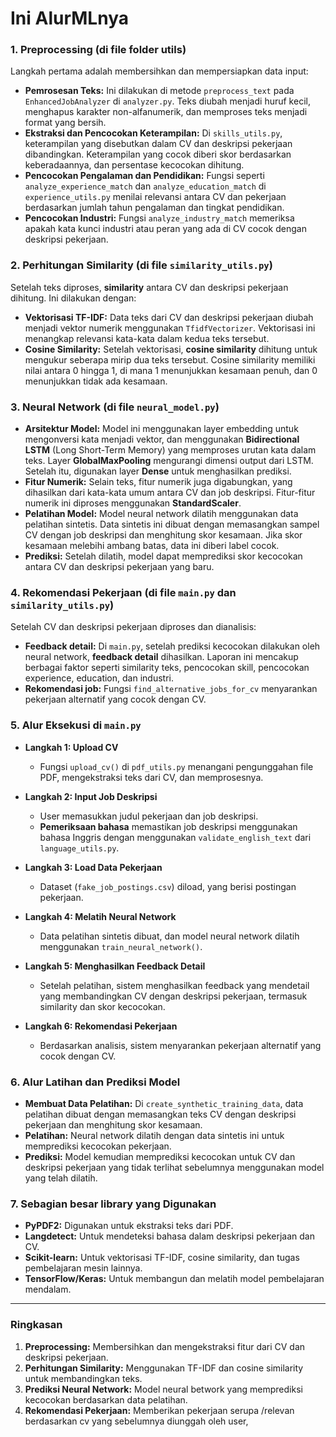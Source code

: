 # Ini AlurMLnya

### 1. **Preprocessing (di file folder utils)**

Langkah pertama adalah membersihkan dan mempersiapkan data input:

* **Pemrosesan Teks:** Ini dilakukan di metode `preprocess_text` pada `EnhancedJobAnalyzer` di `analyzer.py`. Teks diubah menjadi huruf kecil, menghapus karakter non-alfanumerik, dan memproses teks menjadi format yang bersih.
* **Ekstraksi dan Pencocokan Keterampilan:** Di `skills_utils.py`, keterampilan yang disebutkan dalam CV dan deskripsi pekerjaan dibandingkan. Keterampilan yang cocok diberi skor berdasarkan keberadaannya, dan persentase kecocokan dihitung.
* **Pencocokan Pengalaman dan Pendidikan:** Fungsi seperti `analyze_experience_match` dan `analyze_education_match` di `experience_utils.py` menilai relevansi antara CV dan pekerjaan berdasarkan jumlah tahun pengalaman dan tingkat pendidikan.
* **Pencocokan Industri:** Fungsi `analyze_industry_match` memeriksa apakah kata kunci industri atau peran yang ada di CV cocok dengan deskripsi pekerjaan.

### 2. **Perhitungan Similarity (di file `similarity_utils.py`)**

Setelah teks diproses, **similarity** antara CV dan deskripsi pekerjaan dihitung. Ini dilakukan dengan:

* **Vektorisasi TF-IDF:** Data teks dari CV dan deskripsi pekerjaan diubah menjadi vektor numerik menggunakan `TfidfVectorizer`. Vektorisasi ini menangkap relevansi kata-kata dalam kedua teks tersebut.
* **Cosine Similarity:** Setelah vektorisasi, **cosine similarity** dihitung untuk mengukur seberapa mirip dua teks tersebut. Cosine similarity memiliki nilai antara 0 hingga 1, di mana 1 menunjukkan kesamaan penuh, dan 0 menunjukkan tidak ada kesamaan.

### 3. **Neural Network (di file `neural_model.py`)**


* **Arsitektur Model:** Model ini menggunakan layer embedding untuk mengonversi kata menjadi vektor, dan menggunakan **Bidirectional LSTM** (Long Short-Term Memory) yang memproses urutan kata dalam teks. Layer **GlobalMaxPooling** mengurangi dimensi output dari LSTM. Setelah itu, digunakan layer **Dense** untuk menghasilkan prediksi.
* **Fitur Numerik:** Selain teks, fitur numerik juga digabungkan, yang dihasilkan dari kata-kata umum antara CV dan job deskripsi. Fitur-fitur numerik ini diproses menggunakan **StandardScaler**.
* **Pelatihan Model:** Model neural network dilatih menggunakan data pelatihan sintetis. Data sintetis ini dibuat dengan memasangkan sampel CV dengan job deskripsi dan menghitung skor kesamaan. Jika skor kesamaan melebihi ambang batas, data ini diberi label cocok.
* **Prediksi:** Setelah dilatih, model dapat memprediksi skor kecocokan antara CV dan deskripsi pekerjaan yang baru.

### 4. **Rekomendasi Pekerjaan (di file `main.py` dan `similarity_utils.py`)**

Setelah CV dan deskripsi pekerjaan diproses dan dianalisis:

* **Feedback detail:** Di `main.py`, setelah prediksi kecocokan dilakukan oleh neural network, **feedback detail** dihasilkan. Laporan ini mencakup berbagai faktor seperti similarity teks, pencocokan skill, pencocokan experience, education, dan industri.
* **Rekomendasi job:** Fungsi `find_alternative_jobs_for_cv` menyarankan pekerjaan alternatif yang cocok dengan CV.

### 5. **Alur Eksekusi di `main.py`**

* **Langkah 1: Upload CV**

  * Fungsi `upload_cv()` di `pdf_utils.py` menangani pengunggahan file PDF, mengekstraksi teks dari CV, dan memprosesnya.

* **Langkah 2: Input Job Deskripsi**

  * User memasukkan judul pekerjaan dan job deskripsi.
  * **Pemeriksaan bahasa** memastikan job deskripsi menggunakan bahasa Inggris dengan menggunakan `validate_english_text` dari `language_utils.py`.

* **Langkah 3: Load Data Pekerjaan**

  * Dataset (`fake_job_postings.csv`) diload, yang berisi postingan pekerjaan.

* **Langkah 4: Melatih Neural Network**

  * Data pelatihan sintetis dibuat, dan model neural network dilatih menggunakan `train_neural_network()`.

* **Langkah 5: Menghasilkan Feedback Detail**

  * Setelah pelatihan, sistem menghasilkan feedback yang mendetail yang membandingkan CV dengan deskripsi pekerjaan, termasuk similarity dan skor kecocokan.

* **Langkah 6: Rekomendasi Pekerjaan**

  * Berdasarkan analisis, sistem menyarankan pekerjaan alternatif yang cocok dengan CV.

### 6. **Alur Latihan dan Prediksi Model**

* **Membuat Data Pelatihan:** Di `create_synthetic_training_data`, data pelatihan dibuat dengan memasangkan teks CV dengan deskripsi pekerjaan dan menghitung skor kesamaan.
* **Pelatihan:** Neural network dilatih dengan data sintetis ini untuk memprediksi kecocokan pekerjaan.
* **Prediksi:** Model kemudian memprediksi kecocokan untuk CV dan deskripsi pekerjaan yang tidak terlihat sebelumnya menggunakan model yang telah dilatih.

### 7. **Sebagian besar library yang Digunakan**

* **PyPDF2:** Digunakan untuk ekstraksi teks dari PDF.
* **Langdetect:** Untuk mendeteksi bahasa dalam deskripsi pekerjaan dan CV.
* **Scikit-learn:** Untuk vektorisasi TF-IDF, cosine similarity, dan tugas pembelajaran mesin lainnya.
* **TensorFlow/Keras:** Untuk membangun dan melatih model pembelajaran mendalam.

---

### Ringkasan

1. **Preprocessing:** Membersihkan dan mengekstraksi fitur dari CV dan deskripsi pekerjaan.
2. **Perhitungan Similarity:** Menggunakan TF-IDF dan cosine similarity untuk membandingkan teks.
3. **Prediksi Neural Network:** Model neural betwork yang memprediksi kecocokan berdasarkan data pelatihan.
4. **Rekomendasi Pekerjaan:** Memberikan pekerjaan serupa /relevan berdasarkan cv yang sebelumnya diunggah oleh user,
